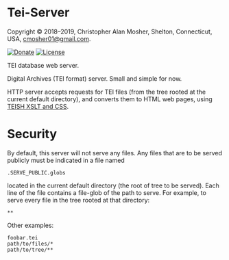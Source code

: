 # Tei-Server

Copyright © 2018–2019, Christopher Alan Mosher, Shelton, Connecticut, USA, <cmosher01@gmail.com>.

[![Donate](https://img.shields.io/badge/Donate-PayPal-green.svg)](https://www.paypal.com/cgi-bin/webscr?cmd=_s-xclick&hosted_button_id=CVSSQ2BWDCKQ2)
[![License](https://img.shields.io/github/license/cmosher01/Tei-Server.svg)](https://www.gnu.org/licenses/gpl.html)

TEI database web server.

Digital Archives (TEI format) server. Small and simple for now.

HTTP server accepts requests for TEI files (from the tree rooted at
the current default directory), and converts them to HTML web pages,
using [TEISH XSLT and CSS](https://github.com/cmosher01/teish).

# Security

By default, this server will not serve any files. Any files that
are to be served publicly must be indicated in a file named

```
.SERVE_PUBLIC.globs
```

located in the current default directory (the root of tree to be served).
Each line of the file contains a file-glob of the path to serve.
For example, to serve every file in the tree rooted at that directory:

```
**
```

Other examples:

```
foobar.tei
path/to/files/*
path/to/tree/**
```
